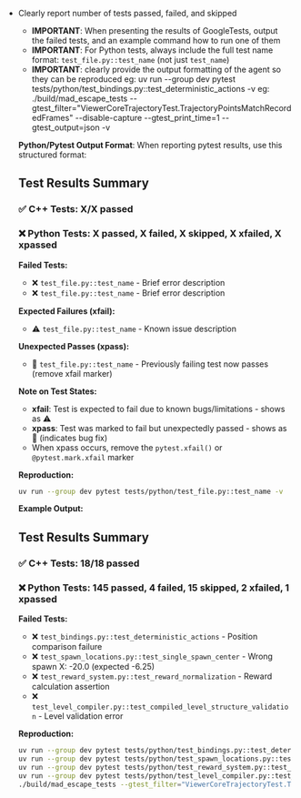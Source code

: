 - Clearly report number of tests passed, failed, and skipped
   - **IMPORTANT**: When presenting the results of GoogleTests, output the failed tests, and an example command how to run one of them
   - **IMPORTANT**: For Python tests, always include the full test name format: `test_file.py::test_name` (not just `test_name`)
   - **IMPORTANT**: clearly provide the output formatting of the agent so they can be reproduced
   eg: uv run --group dev pytest tests/python/test_bindings.py::test_deterministic_actions -v
   eg: ./build/mad_escape_tests --gtest_filter="ViewerCoreTrajectoryTest.TrajectoryPointsMatchRecordedFrames" --disable-capture --gtest_print_time=1 --gtest_output=json -v

   **Python/Pytest Output Format**:
   When reporting pytest results, use this structured format:

   ## Test Results Summary

   ### ✅ C++ Tests: X/X passed
   ### ❌ Python Tests: X passed, X failed, X skipped, X xfailed, X xpassed

   **Failed Tests:**
   - ❌ `test_file.py::test_name` - Brief error description
   - ❌ `test_file.py::test_name` - Brief error description

   **Expected Failures (xfail):**
   - ⚠️ `test_file.py::test_name` - Known issue description

   **Unexpected Passes (xpass):**
   - 🎉 `test_file.py::test_name` - Previously failing test now passes (remove xfail marker)

   **Note on Test States:**
   - **xfail**: Test is expected to fail due to known bugs/limitations - shows as ⚠️
   - **xpass**: Test was marked to fail but unexpectedly passed - shows as 🎉 (indicates bug fix)
   - When xpass occurs, remove the `pytest.xfail()` or `@pytest.mark.xfail` marker

   **Reproduction:**
   ```bash
   uv run --group dev pytest tests/python/test_file.py::test_name -v
   ```

   **Example Output:**

   ## Test Results Summary

   ### ✅ C++ Tests: 18/18 passed
   ### ❌ Python Tests: 145 passed, 4 failed, 15 skipped, 2 xfailed, 1 xpassed

   **Failed Tests:**
   - ❌ `test_bindings.py::test_deterministic_actions` - Position comparison failure
   - ❌ `test_spawn_locations.py::test_single_spawn_center` - Wrong spawn X: -20.0 (expected -6.25)
   - ❌ `test_reward_system.py::test_reward_normalization` - Reward calculation assertion
   - ❌ `test_level_compiler.py::test_compiled_level_structure_validation` - Level validation error

   **Reproduction:**
   ```bash
   uv run --group dev pytest tests/python/test_bindings.py::test_deterministic_actions -v
   uv run --group dev pytest tests/python/test_spawn_locations.py::test_single_spawn_center -v
   uv run --group dev pytest tests/python/test_reward_system.py::test_reward_normalization -v
   uv run --group dev pytest tests/python/test_level_compiler.py::test_compiled_level_structure_validation -v
   ./build/mad_escape_tests --gtest_filter="ViewerCoreTrajectoryTest.TrajectoryPointsMatchRecordedFrames" --disable-capture --gtest_print_time=1 --gtest_output=json -v
   ```
